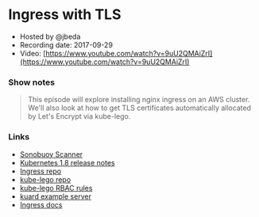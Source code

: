# Ingress with TLS

- Hosted by @jbeda
- Recording date: 2017-09-29
- Video: [https://www.youtube.com/watch?v=9uU2QMAiZrI](https://www.youtube.com/watch?v=9uU2QMAiZrI)

### Show notes

> This episode will explore installing nginx ingress on an AWS cluster. We'll also look at how to get TLS certificates automatically allocated by Let's Encrypt via kube-lego.

### Links

- [Sonobuoy Scanner](https://scanner.heptio.com)
- [Kubernetes 1.8 release notes](https://github.com/kubernetes/kubernetes/blob/master/CHANGELOG.md#v180)
- [Ingress repo](https://github.com/kubernetes/ingress-nginx)
- [kube-lego repo](https://github.com/jetstack/kube-lego)
- [kube-lego RBAC rules](https://github.com/jetstack/kube-lego/issues/99#issuecomment-320342156)
- [kuard example server](https://github.com/kubernetes-up-and-running/kuard)
- [Ingress docs](https://kubernetes.io/docs/concepts/services-networking/ingress/)
